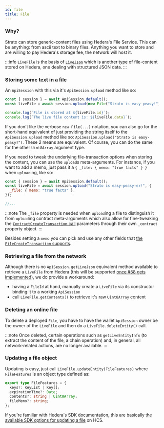 ```yaml
---
id: file
title: File
---
```


### Why?

Strato can store generic-content files using Hedera's File Service. This can be anything: from ascii text to binary files. Anything you want to store and are willing to pay Hedera's storage fee, the network will host it.

:::info
`LiveFile` is the basis of [`LiveJson`](./json.md) which is another type of file-content stored on Hedera, one dealing with structured JSON data.
:::

### Storing some text in a file

An `ApiSession` with this via it's `ApiSession.upload` method like so:

```js live=true containerKey=store_a_file
const { session } = await ApiSession.default();
const liveFile = await session.upload(new File("Strato is easy-peasy!"));

console.log(`File is stored at ${liveFile.id}`);
console.log(`The live file content is: ${liveFile.data}`);
```

If you don't like the verbose `new File(...)` notation, you can also go for the short-hand equivalent of just providing the string itself to the `ApiSession.upload` method like so: `ApiSession.upload("Strato is easy-peasy!")`. These 2 means are equivalent. Of course, you can do the same for the other `Uint8Array` argument type.

If you need to tweak the underlying file-transaction options when storing the content, you can use the `upload`s meta-arguments. For instance, if you want to add a memo, just pass it a `{ _file: { memo: "true facts" } }` when `upload`ing, like so:

```js
const { session } = await ApiSession.default();
const liveFile = await session.upload("Strato is easy-peasy-er!", {
  _file: { memo: "true facts" },
});

//...
```

:::note
The `_file` property is needed when `upload`ing a file to distinguish it from `upload`ing contract meta-arguments which also allow for fine-tweaking the [`ContractCreateTransaction` call](https://docs.hedera.com/guides/docs/sdks/smart-contracts/create-a-smart-contract) parameters through their own `_contract` property object.
:::

Besides setting a `memo` you can pick and use any other fields that [the `FileCreateTransaction` supports](https://docs.hedera.com/guides/docs/sdks/file-storage/create-a-file).

### Retrieving a file from the network

Although there is no `ApiSession.getLiveJson` equivalent method available to retrieve a `LiveFile` from Hedera (this will be supported [once #58 gets implemented](https://github.com/buidler-labs/hedera-strato-js/issues/58)), we do provide a workaround:

- having a `FileId` at hand, manually create a `LiveFile` via its constructor binding it to a working `ApiSession`
- call `LiveFile.getContents()` to retrieve it's raw `Uint8Array` content

### Deleting an online file

To delete a deployed `File`, you have to have the wallet `ApiSession` owner be the owner of the `LiveFile` and then do a `LiveFile.deleteEntity()` call.

:::note
Once deleted, certain operations such as `getLiveEntityInfo` (to extract the content of the file, a chain operation) and, in general, all network-related actions, are no longer available.
:::

### Updating a file object

Updating is easy, just call `LiveFile.updateEntity(FileFeatures)` where `FileFeatures` is an object type defined as:

```typescript
export type FileFeatures = {
  keys?: KeyList | Key[];
  expirationTime?: Date;
  contents?: string | Uint8Array;
  fileMemo?: string;
};
```

If you're familiar with Hedera's SDK documentation, this are basically [the available SDK options for updating a file](https://docs.hedera.com/guides/docs/sdks/file-storage/update-a-file) on HCS.

